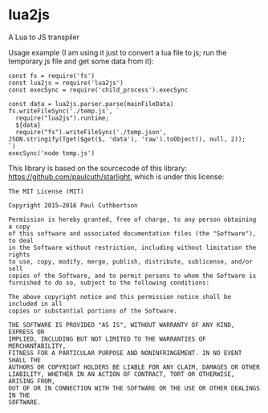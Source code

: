 # lua2js

A Lua to JS transpiler

Usage example (I am using it just to convert a lua file to js; run the temporary js file and get some data from it):
```
const fs = require('fs')
const lua2js = require('lua2js')
const execSync = require('child_process').execSync

const data = lua2js.parser.parse(mainFileData)
fs.writeFileSync('./temp.js', `
  require("lua2js").runtime;
  ${data}
  require("fs").writeFileSync('./temp.json', JSON.stringify(Tget($get($, 'data'), 'raw').toObject(), null, 2));
`)
execSync('node temp.js')
```

This library is based on the sourcecode of this library: https://github.com/paulcuth/starlight, which is under this license:

```
The MIT License (MIT)

Copyright 2015—2016 Paul Cuthbertson

Permission is hereby granted, free of charge, to any person obtaining a copy
of this software and associated documentation files (the "Software"), to deal
in the Software without restriction, including without limitation the rights
to use, copy, modify, merge, publish, distribute, sublicense, and/or sell
copies of the Software, and to permit persons to whom the Software is
furnished to do so, subject to the following conditions:

The above copyright notice and this permission notice shall be included in all
copies or substantial portions of the Software.

THE SOFTWARE IS PROVIDED "AS IS", WITHOUT WARRANTY OF ANY KIND, EXPRESS OR
IMPLIED, INCLUDING BUT NOT LIMITED TO THE WARRANTIES OF MERCHANTABILITY,
FITNESS FOR A PARTICULAR PURPOSE AND NONINFRINGEMENT. IN NO EVENT SHALL THE
AUTHORS OR COPYRIGHT HOLDERS BE LIABLE FOR ANY CLAIM, DAMAGES OR OTHER
LIABILITY, WHETHER IN AN ACTION OF CONTRACT, TORT OR OTHERWISE, ARISING FROM,
OUT OF OR IN CONNECTION WITH THE SOFTWARE OR THE USE OR OTHER DEALINGS IN THE
SOFTWARE.
```

